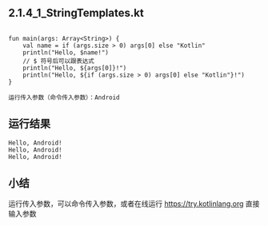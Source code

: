 ## 2.1.4_1_StringTemplates.kt

```

fun main(args: Array<String>) {
    val name = if (args.size > 0) args[0] else "Kotlin"
    println("Hello, $name!")
    // $ 符号后可以跟表达式
    println("Hello, ${args[0]}!")
    println("Hello, ${if (args.size > 0) args[0] else "Kotlin"}!")
}

运行传入参数（命令传入参数）：Android

```

## 运行结果

```
Hello, Android!
Hello, Android!
Hello, Android!
```


## 小结

运行传入参数，可以命令传入参数，或者在线运行 https://try.kotlinlang.org 直接输入参数
